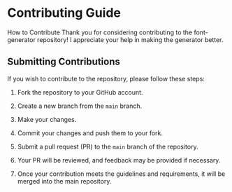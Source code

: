 # Contributing Guide
How to Contribute
Thank you for considering contributing to the font-generator repository! I appreciate your help in making the generator better.

## Submitting Contributions

If you wish to contribute to the repository, please follow these steps:

1. Fork the repository to your GitHub account.

2. Create a new branch from the `main` branch.

3. Make your changes.

4. Commit your changes and push them to your fork.

5. Submit a pull request (PR) to the `main` branch of the repository.
   
6. Your PR will be reviewed, and feedback may be provided if necessary.

7. Once your contribution meets the guidelines and requirements, it will be merged into the main repository.